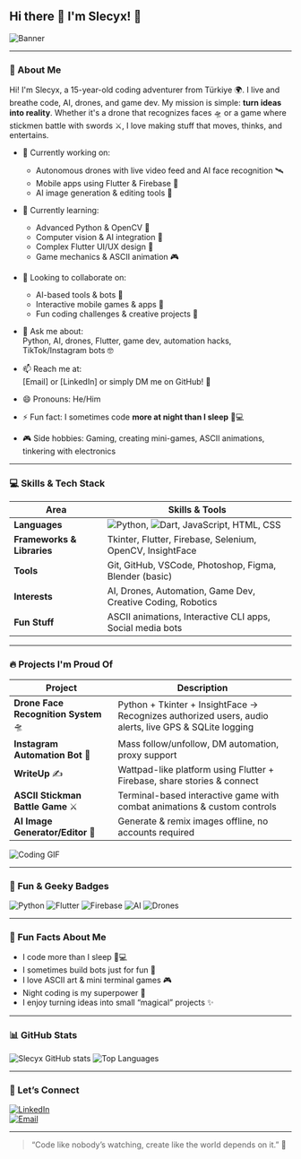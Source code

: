 ## Hi there 👋 I'm Slecyx! 🚀

<!--
**Slecyx/Slecyx** is a ✨ _special_ ✨ repository because its `README.md` (this file) appears on your GitHub profile.
-->

![Banner](https://media.giphy.com/media/3oKIPwoeGErMmaI43C/giphy.gif)

---

### 🧑 About Me
Hi! I'm Slecyx, a 15-year-old coding adventurer from Türkiye 🌍. I live and breathe code, AI, drones, and game dev. My mission is simple: **turn ideas into reality**. Whether it's a drone that recognizes faces 🛸 or a game where stickmen battle with swords ⚔️, I love making stuff that moves, thinks, and entertains.

- 🔭 Currently working on:  
  - Autonomous drones with live video feed and AI face recognition 🛰️  
  - Mobile apps using Flutter & Firebase 📱  
  - AI image generation & editing tools 🎨  

- 🌱 Currently learning:  
  - Advanced Python & OpenCV 🐍  
  - Computer vision & AI integration 🤖  
  - Complex Flutter UI/UX design 🌈  
  - Game mechanics & ASCII animation 🎮  

- 👯 Looking to collaborate on:  
  - AI-based tools & bots 🤖  
  - Interactive mobile games & apps 📱  
  - Fun coding challenges & creative projects 🎨  

- 💬 Ask me about:  
  Python, AI, drones, Flutter, game dev, automation hacks, TikTok/Instagram bots 🤓  

- 📫 Reach me at:  
  [Email] or [LinkedIn] or simply DM me on GitHub! 💌  

- 😄 Pronouns: He/Him  
- ⚡ Fun fact: I sometimes code **more at night than I sleep** 🌙💻  
- 🎮 Side hobbies: Gaming, creating mini-games, ASCII animations, tinkering with electronics  

---

### 💻 Skills & Tech Stack

<div align="center">

| Area | Skills & Tools |
|------|----------------|
| **Languages** | ![Python](https://img.shields.io/badge/Python-3.11-blue?style=for-the-badge&logo=python), ![Dart](https://img.shields.io/badge/Dart-3.10-blue?style=for-the-badge&logo=dart), JavaScript, HTML, CSS |
| **Frameworks & Libraries** | Tkinter, Flutter, Firebase, Selenium, OpenCV, InsightFace |
| **Tools** | Git, GitHub, VSCode, Photoshop, Figma, Blender (basic) |
| **Interests** | AI, Drones, Automation, Game Dev, Creative Coding, Robotics |
| **Fun Stuff** | ASCII animations, Interactive CLI apps, Social media bots |

</div>

---

### 🔥 Projects I'm Proud Of

| Project | Description |
|---------|-------------|
| **Drone Face Recognition System** 🛸 | Python + Tkinter + InsightFace → Recognizes authorized users, audio alerts, live GPS & SQLite logging |
| **Instagram Automation Bot** 📸 | Mass follow/unfollow, DM automation, proxy support |
| **WriteUp** ✍️ | Wattpad-like platform using Flutter + Firebase, share stories & connect |
| **ASCII Stickman Battle Game** ⚔️ | Terminal-based interactive game with combat animations & custom controls |
| **AI Image Generator/Editor** 🎨 | Generate & remix images offline, no accounts required |

![Coding GIF](https://media.giphy.com/media/L95W4wv8nnb9K/giphy.gif)

---

### 🌟 Fun & Geeky Badges

![Python](https://img.shields.io/badge/Python-3.11-blue?style=for-the-badge&logo=python) 
![Flutter](https://img.shields.io/badge/Flutter-3.10-blue?style=for-the-badge&logo=flutter) 
![Firebase](https://img.shields.io/badge/Firebase-9.22-yellow?style=for-the-badge&logo=firebase) 
![AI](https://img.shields.io/badge/AI-OpenCV-red?style=for-the-badge) 
![Drones](https://img.shields.io/badge/Drones-🚀-green?style=for-the-badge)

---

### 🎨 Fun Facts About Me
- I code more than I sleep 🛌💻  
- I sometimes build bots just for fun 🤖  
- I love ASCII art & mini terminal games 🎮  
- Night coding is my superpower 🌙  
- I enjoy turning ideas into small “magical” projects ✨  

---

### 📊 GitHub Stats

![Slecyx GitHub stats](https://github-readme-stats.vercel.app/api?username=Slecyx&show_icons=true&theme=radical)
![Top Languages](https://github-readme-stats.vercel.app/api/top-langs/?username=Slecyx&layout=compact&theme=radical)

---

### 💬 Let’s Connect

[![LinkedIn](https://img.shields.io/badge/LinkedIn-Connect-blue?style=for-the-badge&logo=linkedin)](https://linkedin.com/in/yourprofile)  
[![Email](https://img.shields.io/badge/Email-✉️-red?style=for-the-badge)](mailto:youremail@example.com)  

---

> “Code like nobody’s watching, create like the world depends on it.” 🌟
